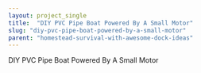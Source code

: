 ```yaml
---
layout: project_single
title:  "DIY PVC Pipe Boat Powered By A Small Motor"
slug: "diy-pvc-pipe-boat-powered-by-a-small-motor"
parent: "homestead-survival-with-awesome-dock-ideas"
---
```

DIY PVC Pipe Boat Powered By A Small Motor